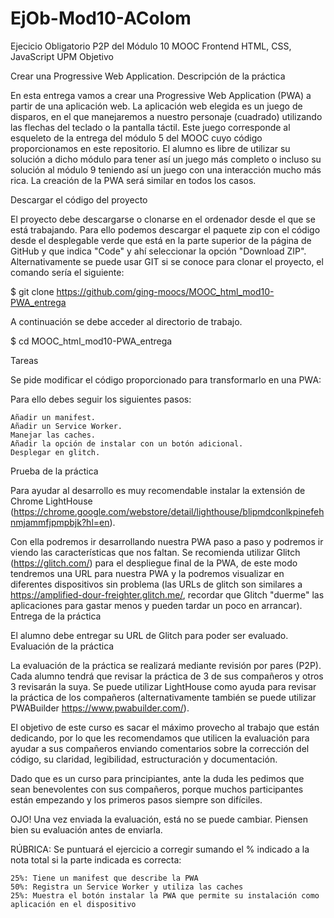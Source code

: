 # EjOb-Mod10-AColom
Ejecicio Obligatorio P2P del Módulo 10 MOOC Frontend HTML, CSS, JavaScript UPM
Objetivo

Crear una Progressive Web Application.
Descripción de la práctica

En esta entrega vamos a crear una Progressive Web Application (PWA) a partir de una aplicación web. La aplicación web elegida es un juego de disparos, en el que manejaremos a nuestro personaje (cuadrado) utilizando las flechas del teclado o la pantalla táctil. Este juego corresponde al esqueleto de la entrega del módulo 5 del MOOC cuyo código proporcionamos en este repositorio. El alumno es libre de utilizar su solución a dicho módulo para tener así un juego más completo o incluso su solución al módulo 9 teniendo así un juego con una interacción mucho más rica. La creación de la PWA será similar en todos los casos.

Descargar el código del proyecto

El proyecto debe descargarse o clonarse en el ordenador desde el que se está trabajando. Para ello podemos descargar el paquete zip con el código desde el desplegable verde que está en la parte superior de la página de GitHub y que indica "Code" y ahí seleccionar la opción "Download ZIP". Alternativamente se puede usar GIT si se conoce para clonar el proyecto, el comando sería el siguiente:

$ git clone https://github.com/ging-moocs/MOOC_html_mod10-PWA_entrega

A continuación se debe acceder al directorio de trabajo.

$ cd MOOC_html_mod10-PWA_entrega

Tareas

Se pide modificar el código proporcionado para transformarlo en una PWA:

Para ello debes seguir los siguientes pasos:

    Añadir un manifest.
    Añadir un Service Worker.
    Manejar las caches.
    Añadir la opción de instalar con un botón adicional.
    Desplegar en glitch.

Prueba de la práctica

Para ayudar al desarrollo es muy recomendable instalar la extensión de Chrome LightHouse (https://chrome.google.com/webstore/detail/lighthouse/blipmdconlkpinefehnmjammfjpmpbjk?hl=en).

Con ella podremos ir desarrollando nuestra PWA paso a paso y podremos ir viendo las características que nos faltan. Se recomienda utilizar Glitch (https://glitch.com/) para el despliegue final de la PWA, de este modo tendremos una URL para nuestra PWA y la podremos visualizar en diferentes dispositivos sin problema (las URLs de glitch son similares a https://amplified-dour-freighter.glitch.me/, recordar que Glitch "duerme" las aplicaciones para gastar menos y pueden tardar un poco en arrancar).
Entrega de la práctica

El alumno debe entregar su URL de Glitch para poder ser evaluado.
Evaluación de la práctica

La evaluación de la práctica se realizará mediante revisión por pares (P2P). Cada alumno tendrá que revisar la práctica de 3 de sus compañeros y otros 3 revisarán la suya. Se puede utilizar LightHouse como ayuda para revisar la práctica de los compañeros (alternativamente también se puede utilizar PWABuilder https://www.pwabuilder.com/).

El objetivo de este curso es sacar el máximo provecho al trabajo que están dedicando, por lo que les recomendamos que utilicen la evaluación para ayudar a sus compañeros enviando comentarios sobre la corrección del código, su claridad, legibilidad, estructuración y documentación.

Dado que es un curso para principiantes, ante la duda les pedimos que sean benevolentes con sus compañeros, porque muchos participantes están empezando y los primeros pasos siempre son difíciles.

OJO! Una vez enviada la evaluación, está no se puede cambiar. Piensen bien su evaluación antes de enviarla.

RÚBRICA: Se puntuará el ejercicio a corregir sumando el % indicado a la nota total si la parte indicada es correcta:

    25%: Tiene un manifest que describe la PWA
    50%: Registra un Service Worker y utiliza las caches
    25%: Muestra el botón instalar la PWA que permite su instalación como aplicación en el dispositivo
